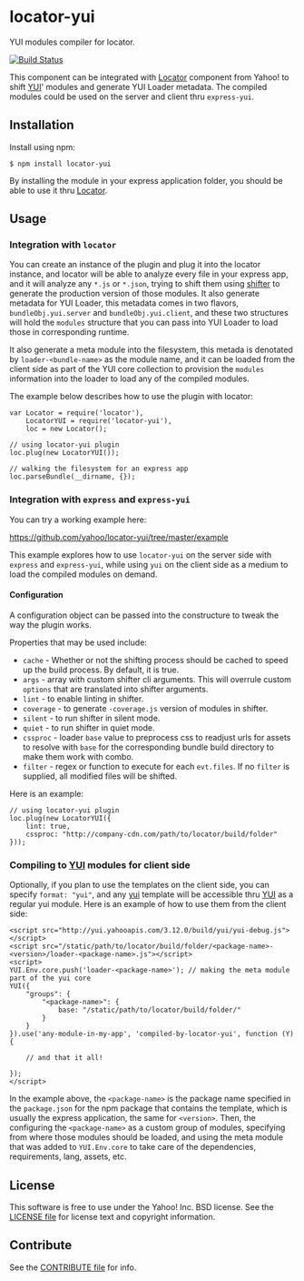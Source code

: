 locator-yui
===========

YUI modules compiler for locator.

[![Build Status](https://travis-ci.org/yahoo/locator-yui.png?branch=master)](https://travis-ci.org/yahoo/locator-yui)

This component can be integrated with [Locator][] component from Yahoo! to shift [YUI][]' modules and generate YUI Loader metadata. The compiled modules could be used on the server and client thru `express-yui`.

[Locator]: https://github.com/yahoo/locator
[YUI]: https://github.com/yui/yui3
[shifter]: https://github.com/yui/shifter
[YAF]: http://yuilibrary.com/yui/docs/app/


Installation
------------

Install using npm:

```shell
$ npm install locator-yui
```

By installing the module in your express application folder, you should be able to use it thru [Locator][].


Usage
-----

### Integration with `locator`

You can create an instance of the plugin and plug it into the locator instance, and locator will be able to analyze every file in your express app, and it will analyze any `*.js` or `*.json`, trying to shift them using [shifter][] to generate the production version of those modules. It also generate metadata for YUI Loader, this metadata comes in two flavors, `bundleObj.yui.server` and `bundleObj.yui.client`, and these two structures will hold the `modules` structure that you can pass into YUI Loader to load those in corresponding runtime.

It also generate a meta module into the filesystem, this metada is denotated by `loader-<bundle-name>` as the module name, and it can be loaded from the client side as part of the YUI core collection to provision the `modules` information into the loader to load any of the compiled modules.

The example below describes how to use the plugin with locator:

```
var Locator = require('locator'),
    LocatorYUI = require('locator-yui'),
    loc = new Locator();

// using locator-yui plugin
loc.plug(new LocatorYUI());

// walking the filesystem for an express app
loc.parseBundle(__dirname, {});
```

### Integration with `express` and `express-yui`

You can try a working example here:

https://github.com/yahoo/locator-yui/tree/master/example

This example explores how to use `locator-yui` on the server side with `express` and `express-yui`, while using `yui` on the client side as a medium to load the compiled modules on demand.

#### Configuration

A configuration object can be passed into the constructure to tweak the way the plugin works.

Properties that may be used include:

* `cache` - Whether or not the shifting process should be cached to speed up the build process. By default, it is true.
* `args` - array with custom shifter cli arguments. This will overrule custom `options` that are translated into shifter arguments.
* `lint` - to enable linting in shifter.
* `coverage` - to generate `-coverage.js` version of modules in shifter.
* `silent` - to run shifter in silent mode.
* `quiet` - to run shifter in quiet mode.
* `cssproc` - loader `base` value to preprocess css to readjust urls for assets to resolve with `base` for the corresponding bundle build directory to make them work with combo.
* `filter` - regex or function to execute for each `evt.files`. If no `filter` is supplied, all modified files will be shifted.

Here is an example:

```
// using locator-yui plugin
loc.plug(new LocatorYUI({
    lint: true,
    cssproc: "http://company-cdn.com/path/to/locator/build/folder"
}));
```

### Compiling to [YUI][] modules for client side

Optionally, if you plan to use the templates on the client side, you can specify `format: "yui"`, and any [yui][] template will be accessible thru [YUI][] as a regular yui module. Here is an example of how to use them from the client side:

```
<script src="http://yui.yahooapis.com/3.12.0/build/yui/yui-debug.js"></script>
<script src="/static/path/to/locator/build/folder/<package-name>-<version>/loader-<package-name>.js"></script>
<script>
YUI.Env.core.push('loader-<package-name>'); // making the meta module part of the yui core
YUI({
    "groups": {
        "<package-name>": {
            base: "/static/path/to/locator/build/folder/"
        }
    }
}).use('any-module-in-my-app', 'compiled-by-locator-yui', function (Y) {

    // and that it all!

});
</script>
```

In the example above, the `<package-name>` is the package name specified in the `package.json` for the npm package that contains the template, which is usually the express application, the same for `<version>`. Then, the configuring the `<package-name>` as a custom group of modules, specifying from where those modules should be loaded, and using the meta module that was added to `YUI.Env.core` to take care of the dependencies, requirements, lang, assets, etc.


License
-------

This software is free to use under the Yahoo! Inc. BSD license.
See the [LICENSE file][] for license text and copyright information.

[LICENSE file]: https://github.com/yahoo/locator-yui/blob/master/LICENSE.md


Contribute
----------

See the [CONTRIBUTE file][] for info.

[CONTRIBUTE file]: https://github.com/yahoo/locator-yui/blob/master/CONTRIBUTE.md
